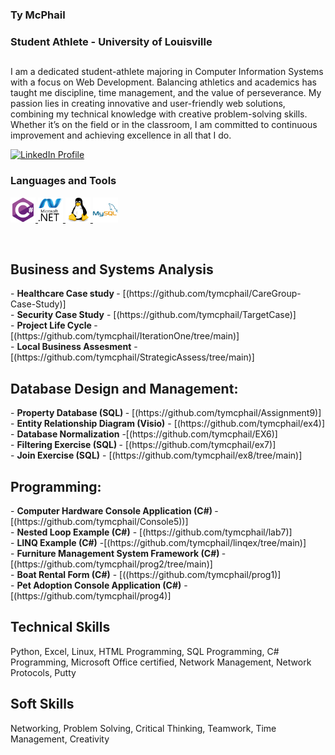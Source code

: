 
### Ty McPhail
### Student Athlete - University of Louisville

##
I am a dedicated student-athlete majoring in Computer Information Systems with a focus on Web Development. Balancing athletics and academics has taught me discipline, time management, and the value of perseverance. My passion lies in creating innovative and user-friendly web solutions, combining my technical knowledge with creative problem-solving skills. Whether it’s on the field or in the classroom, I am committed to continuous improvement and achieving excellence in all that I do.

<p align="left">
  <a href="[https://www.linkedin.com/in/emmanuel-haynes-953482215?lipi=urn%3Ali%3Apage%3Ad_flagship3_profile_view_base_contact_details%3Bkuc8APqgQhmSytvfqYt59w%3D%3D](https://www.linkedin.com/feed/)">
<img alt="LinkedIn Profile" title= "LinkedIn" src="https://custom-icon-badges.demolab.com/badge/LinkedIN-My%20Profile-blue"/<></a>

### Languages and Tools 
  
 

   
  <p align="left">  <a href="https://www.w3schools.com/cs/" target="_blank" rel="noreferrer"> <img src="https://raw.githubusercontent.com/devicons/devicon/master/icons/csharp/csharp-original.svg" alt="csharp" width="40" height="40"/> </a>
    <a href="https://dotnet.microsoft.com/" target="_blank" rel="noreferrer"> <img src="https://raw.githubusercontent.com/devicons/devicon/master/icons/dot-net/dot-net-original-wordmark.svg" alt="dotnet" width="40" height="40"/> </a> 
    <a href="https://www.linux.org/" target="_blank" rel="noreferrer"> <img src="https://raw.githubusercontent.com/devicons/devicon/master/icons/linux/linux-original.svg" alt="linux" width="40" height="40"/> </a> <img src="https://raw.githubusercontent.com/devicons/devicon/master/icons/mysql/mysql-original-wordmark.svg" alt="mysql" width="40" height="40"/> </a> </p>
<br/>
  
  <h2>Business and Systems Analysis </h2>
- <b>Healthcare Case study </b>
  - [(https://github.com/tymcphail/CareGroup-Case-Study)]
  <br/>
- <b>Security Case Study</b>
  - [(https://github.com/tymcphail/TargetCase)]</b></i>
    <br/>
- <b>Project Life Cycle  </b>
  - [(https://github.com/tymcphail/IterationOne/tree/main)]
  <br/>
- <b>Local Business Assesment</b>
  - [(https://github.com/tymcphail/StrategicAssess/tree/main)]
<br/>



  
  <h2>Database Design and Management:</h2>
  - <b>Property Database (SQL) </b>
  - [(https://github.com/tymcphail/Assignment9)]
  <br/>
- <b>Entity Relationship Diagram (Visio)</b>
  - [(https://github.com/tymcphail/ex4)]
  <br/>
- <b>Database Normalization</b>
  -[(https://github.com/tymcphail/EX6)]
  <br/>
- <b>Filtering Exercise (SQL) </b>
  - [(https://github.com/tymcphail/ex7)]
  <br/>
- <b>Join Exercise (SQL)</b>
  - [(https://github.com/tymcphail/ex8/tree/main)]
  <br/>

   <h2>Programming:</h2>
  - <b>Computer Hardware Console Application (C#) </b>
  - [(https://github.com/tymcphail/Console5))]
  <br/>
- <b>Nested Loop Example (C#)</b>
  - [(https://github.com/tymcphail/lab7)]
  <br/>
- <b>LINQ Example (C#)</b>
  -[(https://github.com/tymcphail/linqex/tree/main)]
  <br/>
- <b>Furniture Management System Framework (C#) </b>
  - [(https://github.com/tymcphail/prog2/tree/main)]
  <br/>
- <b>Boat Rental Form (C#)</b>
  - [((https://github.com/tymcphail/prog1)]
  <br/>
- <b>Pet Adoption Console Application (C#)</b>
  - [(https://github.com/tymcphail/prog4)]
  <br/>



<h2> Technical Skills </h2>
 Python, Excel, Linux, HTML Programming, SQL Programming, C# Programming, Microsoft Office certified, Network Management, Network Protocols, Putty

<h2>Soft Skills</h2>
Networking, Problem Solving, Critical Thinking, Teamwork, Time Management, Creativity

